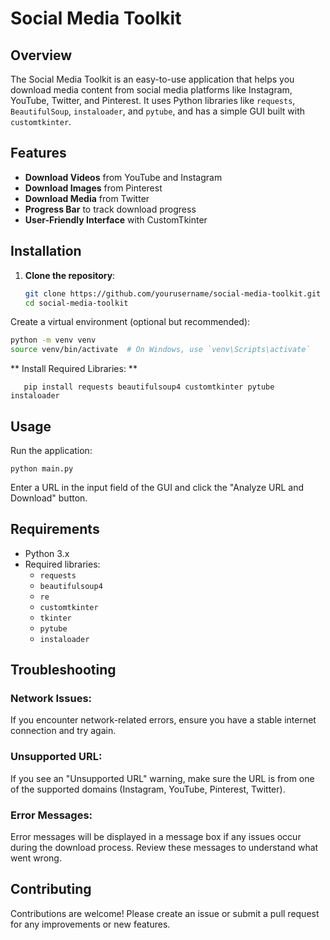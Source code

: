 # Social Media Toolkit

## Overview

The Social Media Toolkit is an easy-to-use application that helps you download media content from social media platforms like Instagram, YouTube, Twitter, and Pinterest. It uses Python libraries like `requests`, `BeautifulSoup`, `instaloader`, and `pytube`, and has a simple GUI built with `customtkinter`.

## Features

- **Download Videos** from YouTube and Instagram
- **Download Images** from Pinterest
- **Download Media** from Twitter
- **Progress Bar** to track download progress
- **User-Friendly Interface** with CustomTkinter

## Installation

1. **Clone the repository**:
   ```sh
   git clone https://github.com/yourusername/social-media-toolkit.git
   cd social-media-toolkit
   ```
Create a virtual environment (optional but recommended):

```sh
python -m venv venv
source venv/bin/activate  # On Windows, use `venv\Scripts\activate`
```
** Install Required Libraries: **
```
   pip install requests beautifulsoup4 customtkinter pytube instaloader
```
## Usage
Run the application:
```
python main.py
```
Enter a URL in the input field of the GUI and click the "Analyze URL and Download" button.

## Requirements

- Python 3.x
- Required libraries:
  - `requests`
  - `beautifulsoup4`
  - `re`
  - `customtkinter`
  - `tkinter`
  - `pytube`
  - `instaloader`


## Troubleshooting

### Network Issues:
If you encounter network-related errors, ensure you have a stable internet connection and try again.

### Unsupported URL:
If you see an "Unsupported URL" warning, make sure the URL is from one of the supported domains (Instagram, YouTube, Pinterest, Twitter).

### Error Messages:
Error messages will be displayed in a message box if any issues occur during the download process. Review these messages to understand what went wrong.

## Contributing
Contributions are welcome! Please create an issue or submit a pull request for any improvements or new features.
